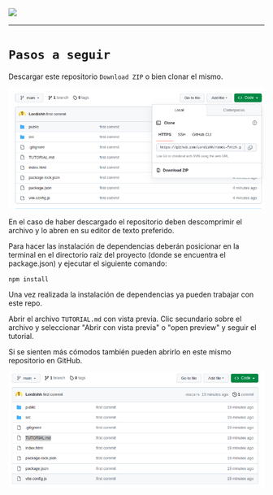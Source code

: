<p align='left'>
  <img src="https://www.frba.utn.edu.ar/wp-content/uploads/2019/10/logo-UTNBA-PNC-2016-2019-e1570223041254.png" />
</P>

---

# `Pasos a seguir`

Descargar este repositorio `Download ZIP` o bien clonar el mismo.

![Context](./src/assets/readme-1.png)

En el caso de haber descargado el repositorio deben descomprimir el archivo y lo abren en su editor de texto preferido.

Para hacer las instalación de dependencias deberán posicionar en la terminal en el directorio raíz del proyecto (donde se encuentra el package.json) y ejecutar el siguiente comando:

```
npm install
```

Una vez realizada la instalación de dependencias ya pueden trabajar con este repo.

Abrir el archivo `TUTORIAL.md` con vista previa. Clic secundario sobre el archivo y seleccionar "Abrir con vista previa" o "open preview" y seguir el tutorial.

Si se sienten más cómodos también pueden abrirlo en este mismo repositorio en GitHub.

![Context](./src/assets/readme-2.png)

